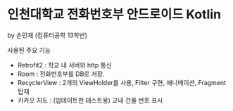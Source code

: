 인천대학교 전화번호부 안드로이드 Kotlin 
===
by 손민재 (컴퓨터공학 13학번)

사용된 주요 기능
-	Retrofit2 : 학교 내 서버와 http 통신
-	Room : 전화번호부를 DB로 저장.
- RecyclerView : 2개의 ViewHolder를 사용, Filter 구현, 애니메이션, Fragment 탑재
- 카카오 지도 : (업데이트판 테스트용) 교내 건물 번호 표시
